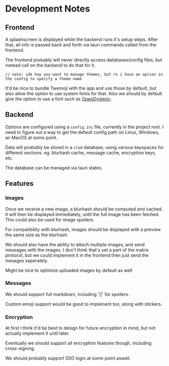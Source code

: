 # Development Notes

## Frontend

A splashscreen is displayed while the backend runs it's setup steps.
After that, all info is passed back and forth via tauri commands called from the frontend.

The frontend probably will never directly access databases/config files, but instead call on the backend to do that for it.

`// note: idk how you want to manage themes, but rn i have an option in the config to specify a theme name`

It'd be nice to bundle Twemoji with the app and use those by default, but also allow the option to use system fonts for that.
Also we should by default give the option to use a font such as [OpenDyslexic](https://github.com/antijingoist/opendyslexic).

## Backend

Options are configured using a `config.ini` file, currently in the project root.
I need to figure out a way to get the default config path on Linux, Windows, an MacOS at some point.

Data will *probably* be stored in a `sled` database, using various keyspaces for different sections.
eg. blurhash cache, message cache, encryption keys, etc.

The database can be managed via tauri states.

## Features

### Images

Once we receive a new image, a blurhash should be computed and cached.
It will then be displayed immediately, until the full image has been fetched.
This could also be used for image spoilers.

For compatibility with blurhash, images should be displayed with a preview the same size as the blurhash.

We should also have the ability to attach multiple images, and send messages with the images.
I don't think that's yet a part of the matrix protocol, but we could implement it in the frontend then just send the mesages seperately.

Might be nice to optimize uploaded images by default as well

### Messages

We should support full markdown, including '||' for spoilers.

Custom emoji support would be good to implement too, along with stickers.

### Encryption

At first I think it'd be best to design for future encryption in mind, but not actually implement it until later.

Eventually we should support all encryption features though, including cross-signing.

We should probably support SSO login at some point aswell.
